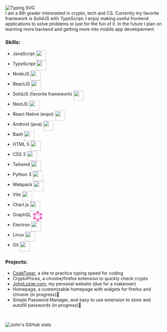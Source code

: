 ![Typing SVG](https://readme-typing-svg.herokuapp.com?font=Open+Sans&size=24&pause=1000&color=C8C8C8&width=435&lines=Hi,+I'm+John+Lozier+👋)
<br>
I am a 8th grader intereseted in crypto, tech and CS. Currently my favorite framework is SolidJS with TypeScript. I enjoy making useful frontend applications to solve problems or just for the fun of it. In the future I plan on learning more backend and getting more into mobile app developement.


### Skills:
- JavaScript <img width="32" height="32" align="middle" src="https://cdn.jsdelivr.net/gh/devicons/devicon/icons/javascript/javascript-original.svg" />
- TypeScript <img width="32" height="32" align="middle" src="https://cdn.jsdelivr.net/gh/devicons/devicon/icons/typescript/typescript-original.svg" />
- NodeJS <img width="32" height="32" align="middle" src="https://cdn.jsdelivr.net/gh/devicons/devicon/icons/nodejs/nodejs-original.svg" />
- ReactJS <img width="32" height="32" align="middle" src="https://cdn.jsdelivr.net/gh/devicons/devicon/icons/react/react-original.svg" />
- SolidJS (favorite framework) <img width="32" height="32" align="middle" src="https://www.solidjs.com/assets/logo.123b04bc.svg" />
- NextJS <img width="32" height="32" align="middle" src="https://cdn.jsdelivr.net/gh/devicons/devicon/icons/nextjs/nextjs-original.svg" />
- React Native (expo) <img width="32" height="32" align="middle" src="https://cdn.jsdelivr.net/gh/devicons/devicon/icons/react/react-original.svg" />
- Android (java) <img width="32" height="32" align="middle" src="https://cdn.jsdelivr.net/gh/devicons/devicon/icons/android/android-original.svg" />
- Bash <img width="32" height="32" align="middle" src="https://cdn.jsdelivr.net/gh/devicons/devicon/icons/bash/bash-original.svg" />
- HTML 5 <img width="32" height="32" align="middle" src="https://cdn.jsdelivr.net/gh/devicons/devicon/icons/html5/html5-original.svg" />
- CSS 3 <img width="32" height="32" align="middle" src="https://cdn.jsdelivr.net/gh/devicons/devicon/icons/css3/css3-original.svg" />
- Tailwind <img width="32" height="32" align="middle" src="https://cdn.jsdelivr.net/gh/devicons/devicon/icons/tailwindcss/tailwindcss-plain.svg" />
- Python 3 <img width="32" height="32" align="middle" src="https://cdn.jsdelivr.net/gh/devicons/devicon/icons/python/python-original.svg" />
- Webpack <img width="32" height="32" align="middle" src="https://cdn.jsdelivr.net/gh/devicons/devicon/icons/webpack/webpack-original.svg" />
- Vite <img width="32" height="32" align="middle" src="https://vitejs.dev/logo-with-shadow.png" />
- Chart.js <img width="32" height="32" align="middle" src="https://www.chartjs.org/img/chartjs-logo.svg" />
- GraphQL <img width="32" height="32" align="middle" src="https://raw.githubusercontent.com/devicons/devicon/master/icons/graphql/graphql-plain.svg" />
- Electron <img width="32" height="32" align="middle" src="https://cdn.jsdelivr.net/gh/devicons/devicon/icons/electron/electron-original.svg" />
- Linux <img width="32" height="32" align="middle" src="https://cdn.jsdelivr.net/gh/devicons/devicon/icons/linux/linux-original.svg" />
- Git <img width="32" height="32" align="middle" src="https://cdn.jsdelivr.net/gh/devicons/devicon/icons/git/git-original.svg" />

### Projects:
- [CodeTyper](https://johnlozier.com/codetyper), a site to practice typing speed for coding
- CryptoPrices, a chrome/firefox extension to quickly check crypto
- [JohnLozier.com](https://johnlozier.com), my personal website (due for a makeover)
- Homepage, a customizable homepage with widgets for firefox and chrome (in progress)🚧
- Simple Password Manager, and easy to use extension to store and autofill passwords (in progress)🚧

<br>

![John's GitHub stats](https://github-readme-stats.vercel.app/api?username=JohnLozier&theme=dark)
